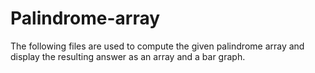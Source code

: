# Palindrome-array

The following files are used to compute the given palindrome array and display the resulting answer as an array and a bar graph.


